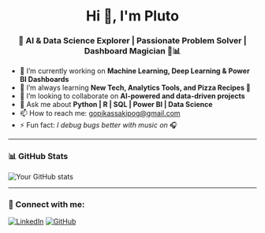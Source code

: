<h1 align="center">Hi 👋, I'm Pluto</h1>
<h3 align="center">🚀 AI & Data Science Explorer | Passionate Problem Solver | Dashboard Magician 🎨📊</h3>

- 🔭 I’m currently working on **Machine Learning, Deep Learning & Power BI Dashboards**
- 🌱 I’m always learning **New Tech, Analytics Tools, and Pizza Recipes 🍕**
- 👯 I’m looking to collaborate on **AI-powered and data-driven projects**
- 💬 Ask me about **Python | R | SQL | Power BI | Data Science**
- 📫 How to reach me: [gopikassakipog@gmail.com](mailto:gopikassakipog@gmail.com)
- ⚡ Fun fact: *I debug bugs better with music on* 🎧

---

### 📊 GitHub Stats
![Your GitHub stats](https://github-readme-stats.vercel.app/api?username=Pluto-Dev&show_icons=true&theme=radical)

---

### 💼 Connect with me:
[![LinkedIn](https://img.shields.io/badge/LinkedIn-blue?style=flat-square&logo=linkedin)](https://www.linkedin.com/in/gopikashreepr/)
[![GitHub](https://img.shields.io/badge/GitHub-black?style=flat-square&logo=github)](https://github.com/gopikashreepr)
